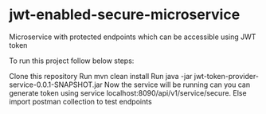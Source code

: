 # jwt-enabled-secure-microservice
Microservice with protected endpoints which can be accessible using JWT token

To run this project follow below steps:

Clone this repository
Run mvn clean install
Run java -jar jwt-token-provider-service-0.0.1-SNAPSHOT.jar
Now the service will be running can you can generate token using service localhost:8090/api/v1/service/secure.
Else import postman collection to test endpoints
